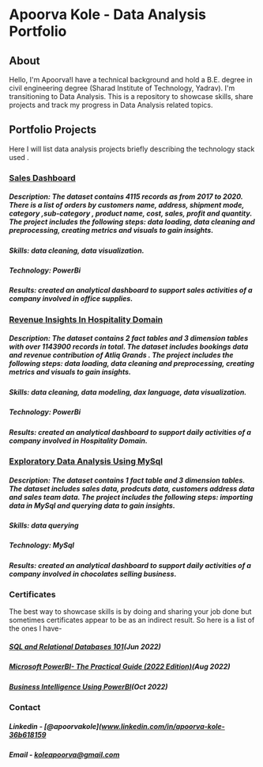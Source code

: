 # Apoorva Kole - Data Analysis Portfolio

## About

Hello, I'm Apoorva!I have a technical background and hold a B.E. degree in civil engineering degree (Sharad Institute of Technology, Yadrav). I'm transitioning to Data Analysis. This is a repository to showcase skills, share projects and track my progress in Data Analysis related topics. 

##  Portfolio Projects

Here I will list data analysis projects briefly describing the technology stack used .

### [Sales Dashboard](https://github.com/apoorvakole/sales-dashboard.git)

##### **Description**: The dataset contains 4115 records as from 2017 to 2020. There is a list of orders by customers name, address, shipment mode, category ,sub-category , product name, cost, sales, profit and quantity. The project includes the following steps: data loading, data cleaning and preprocessing, creating metrics and visuals to gain insights.
##### **Skills**: data cleaning, data visualization.
##### **Technology**: PowerBi
##### **Results**: created an analytical dashboard to support sales activities of a company involved in office supplies.

### [Revenue Insights In Hospitality Domain](https://github.com/apoorvakole/Revenue-insights-in-hospitality-domain.git)

##### **Description**: The dataset contains 2 fact tables and 3 dimension tables with over 1143900 records in total. The dataset includes bookings data and revenue contribution of Atliq Grands . The project includes the following steps: data loading, data cleaning and preprocessing, creating metrics and visuals to gain insights.
##### **Skills**: data cleaning, data modeling, dax language, data visualization.
##### **Technology**: PowerBi
##### **Results**: created an analytical dashboard to support daily activities of a company involved in Hospitality Domain.

### [Exploratory Data Analysis Using MySql](https://github.com/apoorvakole/EDA-using-MySql.git)

##### **Description**: The dataset contains 1 fact table and 3 dimension tables. The dataset includes sales data, prodcuts data, customers address data and sales team data. The project includes the following steps: importing data in MySql and querying data to gain insights.
##### **Skills**: data querying 
##### **Technology**: MySql
##### **Results**: created an analytical dashboard to support daily activities of a company involved in chocolates selling business.

### Certificates

The best way to showcase skills is by doing and sharing your job done but sometimes certificates appear to be as an indirect result. So here is a list of the ones I have-

##### [SQL and Relational Databases 101](https://courses.cognitiveclass.ai/certificates/5aff5d6f2bac4fd080891a42f2c9d2ac)(Jun 2022)
##### [Microsoft PowerBI- The Practical Guide (2022 Edition)](ude.my/UC-a9bbb35a-5331-4481-9e58-1f723bd57c01)(Aug 2022)
##### [Business Intelligence Using PowerBI](https://github.com/apoorvakole/sales-dashboard/blob/157f2740e39a071d4c793f247b98977854f7d940/Power%20BI%20Certificate.pdf)(Oct 2022)

### Contact 

##### Linkedin - [@apoorvakole](www.linkedin.com/in/apoorva-kole-36b618159
##### Email - koleapoorva@gmail.com

